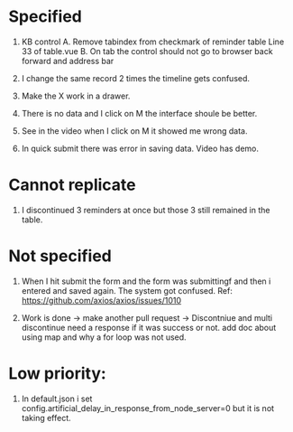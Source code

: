 # Specified

1. KB control
   A. Remove tabindex from checkmark of reminder table Line 33 of table.vue
   B. On tab the control should not go to browser back forward and address bar

2. I change the same record 2 times the timeline gets confused.

3. Make the X work in a drawer.

4. There is no data and I click on M the interface shoule be better.

5. See in the video when I click on M it showed me wrong data.

6. In quick submit there was error in saving data. Video has demo.

# Cannot replicate

1. I discontinued 3 reminders at once but those 3 still remained in the table.

# Not specified

1. When I hit submit the form and the form was submittingf and then i entered and saved again. The system got confused.
   Ref: https://github.com/axios/axios/issues/1010

2. Work is done -> make another pull request -> Discontniue and multi discontinue need a response if it was success or not.
   add doc about using map and why a for loop was not used.

# Low priority:

1. In default.json i set config.artificial_delay_in_response_from_node_server=0 but it is not taking effect.
